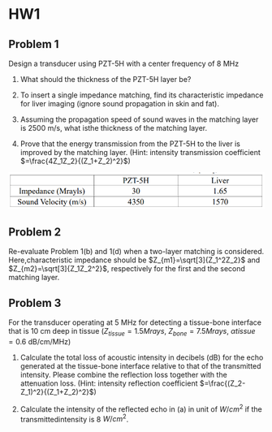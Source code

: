 # HW1

## Problem 1

Design a transducer using PZT-5H with a center frequency of 8 MHz

1. What should the thickness of the PZT-5H layer be?

2. To insert a single impedance matching, find its characteristic impedance for liver imaging
(ignore sound propagation in skin and fat).

3. Assuming the propagation speed of sound waves in the matching layer is 2500 m/s, what isthe thickness of the matching layer.

4. Prove that the energy transmission from the PZT-5H to the liver is improved by the matching layer.
(Hint: intensity transmission coefficient $=\frac{4Z_1Z_2}{(Z_1+Z_2)^2}$)

![image](images/HW1.1.png)

## Problem 2

Re-evaluate Problem 1(b) and 1(d) when a two-layer matching is considered. Here,characteristic impedance should be $Z_{m1}=\sqrt[3]{Z_1^2Z_2}$ and $Z_{m2}=\sqrt[3]{Z_1Z_2^2}$, respectively for the first and the second matching layer.

## Problem 3

For the transducer operating at 5 MHz for detecting a tissue-bone interface that is 10 cm deep in tissue ($Z_{tissue}=1.5 Mrays$, $Z_{bone}=7.5 Mrays$, $\alpha tissue=0.6$ dB/cm/MHz)

1. Calculate the total loss of acoustic intensity in decibels (dB) for the echo generated at the tissue-bone interface relative to that of the transmitted intensity. Please combine the reflection loss together with the attenuation loss.
(Hint: intensity reflection coefficient $=\frac{(Z_2-Z_1)^2}{(Z_1+Z_2)^2}$)

2. Calculate the intensity of the reflected echo in (a) in unit of $W/cm^2$ if the transmittedintensity is 8 $W/cm^2$.
